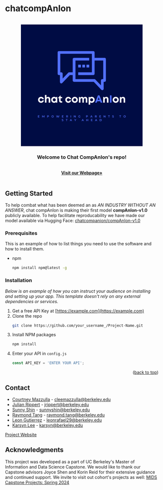 # chatcompAnIon
<br />
<div align="center">
  <a href="https://https://github.com/chatcompAnIon/chatcompAnIon">
    <img src="images/Chat Companion Logo.png" alt="Logo" width="400" height="400">
  </a>

  <h3 align="center">Welcome to Chat CompAnIon's repo!</h3>

  <p align="center">
    <br />
    <a href="https://cleemazzulla.github.io/chatcompAnIon/"><strong>Visit our Webpage»</strong></a>
    <br />
    <br />
  </p>
</div>

<!-- ADD IN LATER TABLE OF CONTENTS -->

<!-- GETTING STARTED -->

## Getting Started

To help combat what has been deemed an as *AN INDUSTRY WITHOUT AN ANSWER*, chat compAnIon is making their first model **compAnIon-v1.0** publicly available. To help facilitate reproducability we have made our model available via Hugging Face: [chatcompanion/compAnIon-v1.0](https://huggingface.co/chatcompanion/compAnIon-v1.0)

### Prerequisites

This is an example of how to list things you need to use the software and how to install them.
* npm
  ```sh
  npm install npm@latest -g
  ```

### Installation

_Below is an example of how you can instruct your audience on installing and setting up your app. This template doesn't rely on any external dependencies or services._

1. Get a free API Key at [https://example.com](https://example.com)
2. Clone the repo
   ```sh
   git clone https://github.com/your_username_/Project-Name.git
   ```
3. Install NPM packages
   ```sh
   npm install
   ```
4. Enter your API in `config.js`
   ```js
   const API_KEY = 'ENTER YOUR API';
   ```

<p align="right">(<a href="#readme-top">back to top</a>)</p>





<!-- CONTACT -->
## Contact

* [Courtney Mazzulla](https://www.linkedin.com/in/courtney-l-mazzulla/) - cleemazzulla@berkeley.edu
* [Julian Rippert](https://www.linkedin.com/in/julianrippert/) - jrippert@berkeley.edu
* [Sunny Shin](https://www.linkedin.com/in/sunnyshin1/) - sunnyshin@berkeley.edu
* [Raymond Tang](https://www.linkedin.com/in/raymond-tang-0807aa1/) - raymond.tang@berkeley.edu
* [Leon Gutierrez](https://www.linkedin.com/in/leongutierrez29/) - leonrafael29@berkeley.edu
* [Karsyn Lee](https://www.linkedin.com/in/karsynlee/) - karsyn@berkeley.edu

[Project Website](https://cleemazzulla.github.io/chatcompAnIon/)


<!-- ACKNOWLEDGMENTS -->
## Acknowledgments

This project was developed as a part of UC Berkeley's Master of Information and Data Science Capstone. We would like to thank our Capstone advisors Joyce Shen and Korin Reid for their extensive guidance and continued support. We invite to visit out cohort's projects as well: [MIDS Capstone Projects: Spring 2024](https://www.ischool.berkeley.edu/programs/mids/capstone/2024a-spring)
